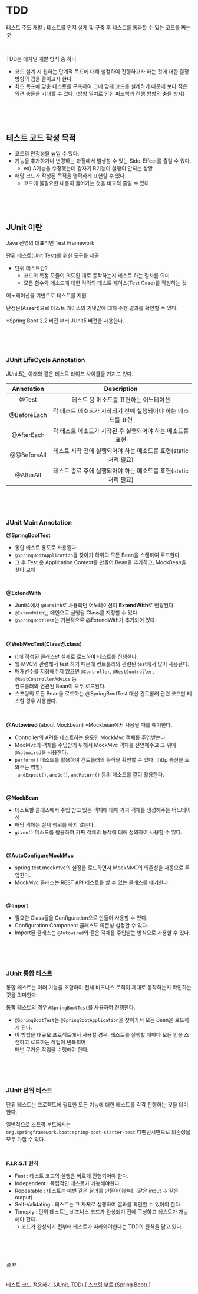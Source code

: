 # TDD
테스트 주도 개발 : 테스트를 먼저 설계 및 구축 후 테스트를 통과할 수 있는 코드를 짜는 것

<br>

TDD는 애자일 개발 방식 중 하나
- 코드 설계 시 원하는 단계적 목표에 대해 설정하여 진행하고자 하는 것에 대한 결정 방향의 갭을 줄이고자 한다.
- 최초 목표에 맞춘 테스트를 구축하여 그에 맞게 코드를 설계하기 때문에 보다 적은 의견 충돌을 기대할 수 있다.
  (방향 일치로 인한 피드백과 진행 방향의 충돌 방지)

<br>
<br>
<br>

## 테스트 코드 작성 목적
- 코드의 안정성을 높일 수 있다.
- 기능을 추가하거나 변경하는 과정에서 발생할 수 있는 Side-Effect를 줄일 수 있다.
    - ex) A기능을 수정했는데 갑자기 B기능이 실행이 안되는 상황
- 해당 코드가 작성된 목적을 명확하게 표현할 수 있다.
    - 코드에 불필요한 내용이 들어가는 것을 비교적 줄일 수 있다.

<br>
<br>
<br>

## JUnit 이란
Java 진영의 대표적인 Test Framework

단위 테스트(Unit Test)를 위한 도구를 제공
- 단위 테스트란?
    - 코드의 특정 모듈이 의도된 대로 동작하는지 테스트 하는 절차를 의미
    - 모든 함수와 메소드에 대한 각각의 테스트 케이스(Test Case)를 작성하는 것

어노테이션을 기반으로 테스트를 지원

단정문(Assert)으로 테스트 케이스의 기댓값에 대해 수행 결과를 확인할 수 있다.

*Spring Boot 2.2 버전 부터 JUnit5 버전을 사용한다.

<br>
<br>
<br>

### JUnit LifeCycle Annotation
JUnit5는 아래와 같은 테스트 라이프 사이클을 가지고 있다.
<br>

|Annotation|Description|
|:---:|:---:|
|@Test|테스트 용 메소드를 표현하는 어노테이션|
|@BeforeEach|각 테스트 메소드가 시작되기 전에 실행되어야 하는 메소드를 표현|
|@AfterEach|각 테스트 메소드가 시작된 후 실행되어야 하는 메소드를 표현|
|@@BeforeAll|테스트 시작 전에 실행되어야 하는 메소드를 표현(static 처리 필요)|
|@AfterAll|테스트 종료 후에 실행되어야 하는 메소드를 표현(static 처리 필요)|

<br>
<br>
<br>

### JUnit Main Annotation
**@SpringBootTest**
- 통합 테스트 용도로 사용된다.
- `@SpringBootApplication`을 찾아가 하위의 모든 Bean을 스캔하여 로드한다.
- 그 후 Test 용 Application Context를 만들어 Bean을 추가하고, MockBean을 찾아 교체

<br>

**@ExtendWith**
- Junit4에서 `@RunWith`로 사용되던 어노테이션이 **ExtendWith**로 변경된다.
- `@ExtendWith`는 메인으로 실행될 Class를 지정할 수 있다.
- `@SpringBootTest`는 기본적으로 @ExtendWith가 추가되어 있다.

<br>

**@WebMvcTest(Class명.class)**
- ()에 작성된 클래스만 실제로 로드하여 테스트를 진행한다.
- 웹 MVC와 관련해서 test 하기 때문에 컨트롤러와 관련된 test에서 많이 사용된다.
- 매개변수를 지정해주지 않으면 `@Controller`, `@RestController`, `@RestControllerAdvice` 등            
  컨드롤러와 연관된 Bean이 모두 로드된다.
- 스프링의 모든 Bean을 로드하는 @SpringBootTest 대신 컨트롤러 관련 코드만 테스할 경우 사용한다.

<br>

**@Autowired** (about Mockbean)
*Mockbean에서 사용될 때를 얘기한다.
- Controller의 API를 테스트하는 용도인 MockMvc 객체를 주입받는다.
- MocMvc의 객체를 주입받기 위해서 MockMvc 객체를 선언해주고 그 위에 `@Autowired`을 사용한다.
- `perform()` 메소드를 활용하여 컨트롤러의 동작을 확인할 수 있다. (http 통신을 도와주는 역할)             
  `.andExpect()`, `andDo()`, `andReturn()` 등의 메소드를 같이 활용한다.

<br>

**@MockBean**
- 테스트할 클래스에서 주입 받고 있는 객체에 대해 가짜 객체를 생성해주는 어노테이션
- 해당 객체는 실제 행위를 하지 않는다.
- `given()` 메소드를 활용하여 가짜 객체의 동작에 대해 정의하여 사용할 수 있다.

<br>

**@AutoConfigureMockMvc**
- spring.test.mockmvc의 설정을 로드하면서 MockMvC의 의존성을 자동으로 주입한다.
- MockMvc 클래스는 REST API 테스트를 할 수 있는 클래스를 얘기한다.

<br>

**@Import**
- 필요한 Class들을 Configuration으로 만들어 사용할 수 있다.
- Configuration Component 클래스도 의존성 설정할 수 있다.
- Import된 클래스는 `@Autowired`와 같은 객체를 주입받는 방식으로 사용할 수 있다.

<br>
<br>
<br>

### JUnit 통합 테스트
통합 테스트는 여러 기능을 조합하여 전체 비즈니스 로직이 제대로 동작하는지 확인하는 것을 의미한다.

통합 테스트의 경우 `@SpringBootTest`를 사용하여 진행한다.
- `@SpringBootTest`는 `@SpringBootApplication`을 찾아가서 모든 Bean을 로드하게 된다.
- 이 방법을 대규모 프로젝트에서 사용할 경우, 테스트를 실행할 때마다 모든 빈을 스캔하고 로드하는 작업이 반복되어                     
  매번 무거운 작업을 수행해야 한다.

<br>
<br>
<br>

### JUnit 단위 테스트
단위 테스트는 프로젝트에 필요한 모든 기능에 대한 테스트를 각각 진행하는 것을 의미한다.

일반적으로 스프링 부트에서는         
`org.springframework.boot:spring-boot-starter-test` 디펜던시만으로 의존성을 모두 가질 수 있다.

<br>

**F.I.R.S.T 원칙**
- Fast : 테스트 코드의 실행은 빠르게 진행되어야 한다.
- Independent : 독립적인 테스트가 가능해야한다.
- Repeatable : 테스트는 매번 같은 결과를 만들어야한다. (같은 input → 같은 output)
- Self-Validating : 테스트는 그 자체로 실행하여 결과를 확인할 수 있어야 한다.
- Timeply : 단위 테스트는 비즈니스 코드가 완성되기 전에 구성하고 테스트가 가능해야 한다.                
  → 코드가 완성되기 전부터 테스트가 따라와야한다는 TDD의 원칙을 담고 있다.


<br>
<br>
<br>

###### 출처
[테스트 코드 적용하기 (JUnit, TDD) [ 스프링 부트 (Spring Boot) ]](https://www.youtube.com/watch?v=SFVWo0Z5Ppo)